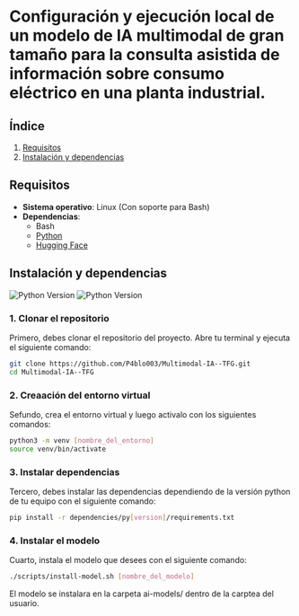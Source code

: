 # Configuración y ejecución local de un modelo de IA multimodal de gran tamaño para la consulta asistida de información sobre consumo eléctrico en una planta industrial.

## **Índice**
1. [Requisitos](#requisitos)
2. [Instalación y dependencias](#instalación-y-dependencias)

## **Requisitos**

- **Sistema operativo**: Linux (Con soporte para Bash)
- **Dependencias**:
  - Bash
  - [Python](https://www.python.org/downloads/)
  - [Hugging Face](https://huggingface.co/)


## **Instalación y dependencias**
![Python Version](https://img.shields.io/badge/python-3.9.6-blue)
![Python Version](https://img.shields.io/badge/python-3.12.6-blue)

### 1. Clonar el repositorio

Primero, debes clonar el repositorio del proyecto. Abre tu terminal y ejecuta el siguiente comando:
```bash
git clone https://github.com/P4blo003/Multimodal-IA--TFG.git
cd Multimodal-IA--TFG
```

### 2. Creaación del entorno virtual

Sefundo, crea el entorno virtual y luego activalo con los siguientes comandos:
```bash
python3 -m venv [nombre_del_entorno]
source venv/bin/activate
```

### 3. Instalar dependencias

Tercero, debes instalar las dependencias dependiendo de la versión python de tu equipo con el siguiente comando:
```bash
pip install -r dependencies/py[version]/requirements.txt
```

### 4. Instalar el modelo

Cuarto, instala el modelo que desees con el siguiente comando:
```bash
./scripts/install-model.sh [nombre_del_modelo]
```
El modelo se instalara en la carpeta ai-models/ dentro de la carptea del usuario.